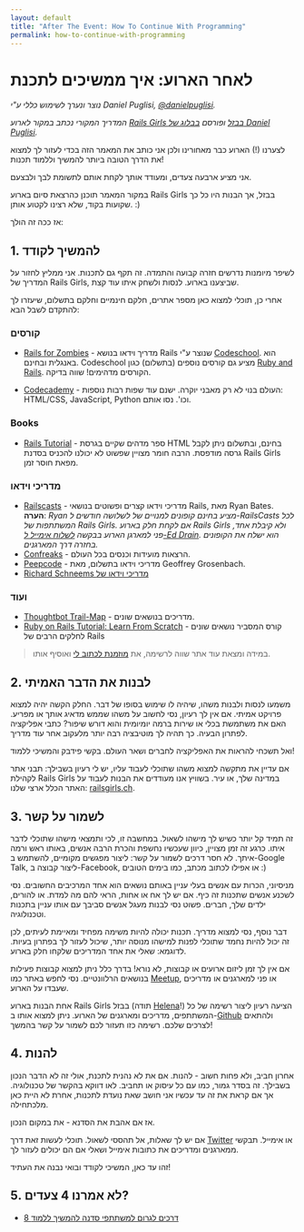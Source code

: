 ```yaml
---
layout: default
title: "After The Event: How To Continue With Programming"
permalink: how-to-continue-with-programming
---
```


# לאחר הארוע: איך ממשיכים לתכנת

*נוצר ונערך לשימוש כללי ע"י Daniel Puglisi, [@danielpuglisi](http://twitter.com/danielpuglisi).*

*המדריך המקורי נכתב במקור לארוע [Rails Girls בבזל](http://railsgirls.com/basel) ופורסם
[בבלוג של Daniel Puglisi](http://danielpuglisi.com/articles/2013/04/rails-girls-after-the-event-how-to-continue-with-programming).*

לצערנו (!) הארוע כבר מאחורינו ולכן אני כותב את המאמר הזה בכדי לעזור לך למצוא את הדרך הטובה ביותר להמשיך וללמוד תכנות!

אני מציע ארבעה צעדים, ומעודד אותך לקחת אותם לתשומת לבך ולבצעם.

במקור המאמר תוכנן כהרצאת סיום בארוע Rails Girls בבזל, אך הבנות היו כל כך שקועות בקוד, שלא רצינו לקטוע אותן. :)

אז ככה זה הולך:

## 1. להמשיך לקודד

לשיפר מיומנות נדרשים חזרה קבועה והתמדה. זה תקף גם לתכנות. אני ממליץ לחזור על המדריך של Rails
Girls, שביצענו בארוע. לנסות ולשחק איתו עוד קצת.

אחרי כן, תוכלי למצוא כאן מספר אתרים, חלקם חינמיים וחלקם בתשלום, שיעזרו לך להתקדם לשבל הבא:

### קורסים

* [Rails for Zombies](http://railsforzombies.org/) - מדריך וידאו בנושא Rails שנוצר ע"י [Codeschool](http://codeschool.com). הוא באנגלית ובחינם. Codeschool מציע גם קורסים נוספים (בתשלום) כגון [Ruby and Rails](http://www.codeschool.com/paths/ruby#starting-rails). הקורסים מדהימים! שווה בדיקה.

* [Codecademy](http://www.codecademy.com/) - העולם בנוי לא רק מאבני יוקרה. ישנם עוד שפות רבות נוספות: HTML/CSS, JavaScript, Python וכו'. נסו אותם.

### Books

* [Rails Tutorial](http://ruby.railstutorial.org/) - ספר מדהים שקיים בגרסת HTML בחינם, ובתשלום ניתן לקבל גרסה מודפסת. הרבה חומר מצויין שפשוט לא יכולנו להכניס בסדנת Rails Girls מפאת חוסר זמן.

### מדריכי וידאו

* [Railscasts](http://railscasts.com/) - מדריכי וידאו קצרים ופשוטים בנושאי Rails, מאת Ryan Bates.
  **הערה**: *Ryan מציע בחינם קופונים למנויים של לשלושה חודשים ל-RailsCasts לכל המשתתפות של Rails Girls.
  אם לקחת חלק בארוע Rails Girls ולא קיבלת אחד, פני למארגן הארוע בבקשה [לשלוח אימייל ל-Ed Drain](mailto:geekprogrammer.ed@gmail.com). הוא ישלח את הקופונים בחזרה דרך המארגנים.*
* [Confreaks](http://www.confreaks.com/) - הרצאות מועידות וכנסים בכל העולם.
* [Peepcode](https://peepcode.com/) - מדריכי וידאו בתשלום, מאת Geoffrey Grosenbach.
* [Richard Schneems מדריכי וידאו של](http://www.youtube.com/user/schneems/videos)

### ועוד

* [Thoughtbot Trail-Map](https://github.com/thoughtbot/trail-map) - מדריכים בנושאים שונים.
* [Ruby on Rails Tutorial: Learn From Scratch](https://blog.udemy.com/ruby-on-rails-tutorial-learn-from-scratch/) - קורס המסביר נושאים שונים לחלקים הרבים של Rails

> במידה ומצאת עוד אתר שווה לרשימה, את [מוזמנת לכתוב לי](mailto:daniel@codegestalt.com) ואוסיף אותו.

## 2. לבנות את הדבר האמיתי

משמעו לנסות ולבנות משהו, שיהיה לו שימוש בסופו של דבר.
החלק הקשה יהיה למצוא פרויקט אמיתי.
אם אין לך רעיון, נסי לחשוב על משהו שממש מדאיג אותך או מפריע.
האם את משתמשת בכלי או שירות ברמה יומיומית והוא דורש שיפור?
כתבי אפליקציה לפתרון הבעיה.
כך תהיה לך מוטיבציה רבה יותר מלעקוב אחר עוד מדריך.

ואל תשכחי להראות את האפליקציה לחברים ושאר העולם.
בקשי פידבק והמשיכי ללמוד!

אם עדיין את מתקשה למצוא משהו שתוכלי לעבוד עליו, יש לי רעיון בשבילך:
תבני אתר לקהילת Rails Girls במדינה שלך, או עיר. בשוויץ אנו מעודדים את הבנות לעבוד על האתר הכלל ארצי שלנו: [railsgirls.ch](http://railsgirls.ch/).

## 3. לשמור על קשר

זה תמיד קל יותר כשיש לך מישהו לשאול.
במחשבה זו, לכי ותמצאי מישהו שתוכלי לדבר איתו.
כרגע זה זמן מצויין, כיוון שעכשיו נחשפת והכרת הרבה אנשים, באותו ראש ורמה איתך.
לא חסר דרכים לשמור על קשר: ליצור מפגשים מקומיים, להשתמש ב-Google Talk, ליצור קבוצה ב-Facebook, או אפילו לכתוב מכתב, כמו בימים הטובים :)

מניסיוני, הכרות עם אנשים בעלי עניין באותם נושאים הוא אחד המרכיבים החשובים.
נסי לשכנע אנשים שתכנות זה כיף.
אם יש לך אח או אחות, הראי להם מה למדת.
או להורים, ילדים שלך, חברים.
פשוט נסי לבנות מעגל אנשים סביבך עם אותו עניין בתכנות וטכנולוגיה.

דבר נוסף, נסי למצוא מדריך.
תכנות יכולה להיות משימה מפחיד ומאיימת לעיתים, לכן זה יכול להיות נחמד שתוכלי לפנות למישהו מנוסה יותר, שיכול לעזור לך בפתרון בעיות.
לדוגמא: שאלי את אחד המדריכים שלקחו חלק בארוע.

אם אין לך זמן ליזום ארועים או קבוצות, לא נורא! בדרך כלל ניתן למצוא קבוצות פעילות בנושאים הרלוונטיים.
נסי לחפש באתר כמו [Meetup](http://www.meetup.com), או פני למארגנים או מדריכים שעבדו על הארוע.

אחת הבנות בארוע Rails Girls בבזל (תודה [Helena](https://twitter.com/HBobbiRo)!) הציעה רעיון ליצור רשימה של כל המשתתפים, מדריכים ומארגנים של הארוע. ניתן למצוא אותו ב-[Github](https://github.com/RailsGirlsSwitzerland/attendees) ולהתאים לצרכים שלכם.
רשימה כזו תעזור לכם לשמור על קשר בהמשך!

## 4. להנות

אחרון חביב, ולא פחות חשוב - להנות.
אם את לא נהנית לתכנת, אולי זה לא הדבר הנכון בשבילך.
זה בסדר גמור, כמו עם כל עיסוק או תחביב. לאו דווקא בהקשר של טכנולוגיה.
אך אם קראת את זה עד עכשיו אני חושב שאת נועדת לתכנות, אחרת לא היית כאן מלכתחילה.

אז אם אהבת את הסדנא - את במקום הנכון.

אם יש לך שאלות, אל תהססי לשאול.
תוכלי לעשות זאת דרך [Twitter](https://twitter.com/railsgirls) או אימייל.
תבקשי ממארגנים ומדריכים את כתובות אימייל ושאלי אם הם יכולים לעזור לך.

זהו עד כאן, המשיכי לקודד ובואי נבנה את העתיד!

## 5. לא אמרנו 4 צעדים?

- [8 דרכים לגרום למשתתפי סדנה להמשיך ללמוד ](http://pragtob.wordpress.com/2013/06/14/8-ways-to-enable-workshop-attendess-to-keep-learning/)

